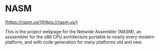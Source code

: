 # NASM

[https://nasm.us/](https://nasm.us/)

This is the project webpage for the Netwide Assembler (NASM), an asssembler for the x86 CPU architecture portable to nearly every modern platform, and with code generation for many platforms old and new.
